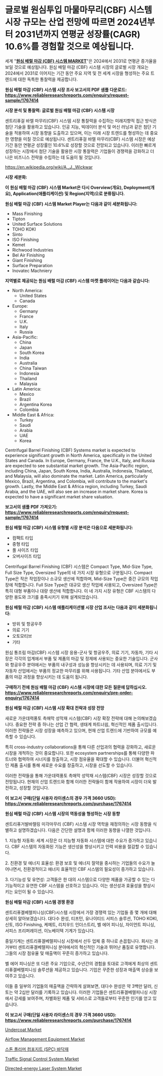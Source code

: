 <p><h1>글로벌 원심투입 마물마무리(CBF) 시스템 시장 규모는 산업 전망에 따르면 2024년부터 2031년까지 연평균 성장률(CAGR) 10.6%를 경험할 것으로 예상됩니다.</h1></p><p>세계 "<strong><a href="https://www.reliableresearchreports.com/global-centrifugal-barrel-finishing-systems-market-r1767414">원심 배럴 마감 (CBF) 시스템 MARKET</a></strong>"은 2024에서 2031로 연평균 증가율을 보일 것으로 예상됩니다. 원심 배럴 마감 (CBF) 시스템 시장의 글로벌 시장 개요는 2024에서 2031로 이어지는 기간 동안 주요 지역 및 전 세계 시장을 형성하는 주요 트렌드에 대한 독특한 통찰력을 제공합니다.</p>
<p><strong>원심 배럴 마감 (CBF) 시스템 시장 조사 보고서의 PDF 샘플 다운로드: <a href="https://www.reliableresearchreports.com/enquiry/request-sample/1767414">https://www.reliableresearchreports.com/enquiry/request-sample/1767414</a></strong></p>
<p><strong>시장 분석 및 통찰력: 글로벌 원심 배럴 마감 (CBF) 시스템 시장</strong></p>
<p><p>센트리퓨걸 바렐 마무리(CBF) 시스템 시장 통찰력을 수집하는 미래지향적 접근 방식은 첨단 기술을 활용하고 있습니다. 인공 지능, 빅데이터 분석 및 머신 러닝과 같은 첨단 기술을 적용하여 시장 동향을 도출하고 있으며, 이는 미래 시장 트렌드를 형성하는 데 중요한 영향을 미칠 것으로 예상됩니다. 센트리퓨걸 바렐 마무리(CBF) 시스템 시장은 예상 기간 동안 연평균 성장률인 10.6%로 성장할 것으로 전망되고 있습니다. 이러한 빠르게 성장하는 시장에서 첨단 기술을 활용한 시장 통찰력은 기업들이 경쟁력을 강화하고 더 나은 비즈니스 전략을 수립하는 데 도움이 될 것입니다.</p></p>
<p><a href="%7CAUTHORITHY_DOMAIN_URL%7C">https://en.wikipedia.org/wiki/A._J._Wickwar</a></p>
<p><strong>시장 세분화:</strong></p>
<p><strong>이 원심 배럴 마감 (CBF) 시스템 Market은 다시 Overview(개요), Deployment(개요), Application(애플리케이션) 및 Region(지역)으로 분류됩니다.</strong></p>
<p><strong>원심 배럴 마감 (CBF) 시스템 Market Player는 다음과 같이 세분화됩니다:</strong></p>
<p><ul><li>Mass Finishing</li><li>Tipton</li><li>United Surface Solutions</li><li>TOHO KOKI</li><li>Sinto</li><li>ISO Finishing</li><li>Kemet</li><li>Richwood Industries</li><li>Bel Air Finishing</li><li>Giant Finishing</li><li>Surface Preparation</li><li>Inovatec Machniery</li></ul></p>
<p><strong>지역별로 제공되는 원심 배럴 마감 (CBF) 시스템 마켓 플레이어는 다음과 같습니다:</strong></p>
<p><ul>
    <li>
        North America:
        <ul>
            <li>United States</li>
            <li>Canada</li>
        </ul>
    </li>
    <li>
        Europe:
        <ul>
            <li>Germany</li>
            <li>France</li>
            <li>U.K.</li>
            <li>Italy</li>
            <li>Russia</li>
        </ul>
    </li>
    <li>
        Asia-Pacific:
        <ul>
            <li>China</li>
            <li>Japan</li>
            <li>South Korea</li>
            <li>India</li>
            <li>Australia</li>
            <li>China Taiwan</li>
            <li>Indonesia</li>
            <li>Thailand</li>
            <li>Malaysia</li>
        </ul>
    </li>
    <li>
        Latin America:
        <ul>
            <li>Mexico</li>
            <li>Brazil</li>
            <li>Argentina Korea</li>
            <li>Colombia</li>
        </ul>
    </li>
    <li>
        Middle East & Africa:
        <ul>
            <li>Turkey</li>
            <li>Saudi</li>
            <li>Arabia</li>
            <li>UAE</li>
            <li>Korea</li>
        </ul>
    </li>
    </ul></p>
<p><p>Centrifugal Barrel Finishing (CBF) Systems market is expected to experience significant growth in North America, specifically in the United States and Canada. In Europe, Germany, France, the U.K., Italy, and Russia are expected to see substantial market growth. The Asia-Pacific region, including China, Japan, South Korea, India, Australia, Indonesia, Thailand, and Malaysia, will also dominate the market. Latin America, particularly Mexico, Brazil, Argentina, and Colombia, will contribute to the market's growth. Lastly, the Middle East & Africa region, including Turkey, Saudi Arabia, and the UAE, will also see an increase in market share. Korea is expected to have a significant market share valuation.</p></p>
<p><strong>보고서의 샘플 PDF 가져오기: <a href="https://www.reliableresearchreports.com/enquiry/request-sample/1767414">https://www.reliableresearchreports.com/enquiry/request-sample/1767414</a></strong></p>
<p><strong>원심 배럴 마감 (CBF) 시스템 유형별 시장 분석은 다음으로 세분화됩니다:</strong></p>
<p><ul><li>컴팩트 타입</li><li>중형 타입</li><li>풀 사이즈 타입</li><li>오버사이즈 타입</li></ul></p>
<p><p>Centrifugal Barrel Finishing (CBF) 시스템은 Compact Type, Mid-Size Type, Full Size Type, Oversized Type의 네 가지 시장 유형으로 구분됩니다. Compact Type은 작은 작업장이나 소규모 생산에 적합하며, Mid-Size Type은 중간 규모의 작업장에 적합합니다. Full Size Type은 대규모 생산 작업에 사용되고, Oversized Type은 특히 대형 부품이나 대량 생산에 적합합니다. 이 네 가지 시장 유형은 CBF 시스템의 다양한 용도와 크기를 충족시키기 위해 설계되었습니다.</p></p>
<p><strong>원심 배럴 마감 (CBF) 시스템 애플리케이션별 시장 산업 조사는 다음과 같이 세분화됩니다:</strong></p>
<p><ul><li>방위 및 항공우주</li><li>의료 기기</li><li>오토모티브</li><li>기타</li></ul></p>
<p><p>원심 통조림 마감(CBF) 시스템 시장 응용-군사 및 항공우주, 의료 기기, 자동차, 기타 시장은 각각의 업계에서 부품 및 제품의 마감 및 정제에 사용되는 중요한 기술입니다. 군사와 항공우주 분야에서는 부품의 내구성과 성능을 향상시키는 데 사용되며, 의료 기기 및 자동차 산업에서는 부품의 정교한 마무리를 위해 사용됩니다. 기타 산업 분야에서도 부품의 마감 과정을 향상시키는 데 도움이 됩니다.</p></p>
<p><strong>구매하기 전에 원심 배럴 마감 (CBF) 시스템 시장에 대한 모든 질문에 답하십시오. <a href="https://www.reliableresearchreports.com/enquiry/pre-order-enquiry/1767414">https://www.reliableresearchreports.com/enquiry/pre-order-enquiry/1767414</a></strong></p>
<p><strong>원심 배럴 마감 (CBF) 시스템 시장 확대 전략과 성장 전망</strong></p>
<p><p>새로운 가운데력풍토 촉매막 성막재 시스템(CBF) 시장 확장 전략에 대해 논의해보겠습니다. 중요한 전략 중 하나는 산업 간 협력, 생태계 파트너쉽, 혁신적인 제품 출시입니다. 이러한 전략들은 시장 성장을 예측하고 있으며, 현재 산업 트렌드에 기반하여 규모를 예측할 수 있습니다. </p><p>특히 cross-industry collaborations을 통해 다른 산업과의 협력을 강화하고, 새로운 시장을 개척하는 것이 중요합니다. 또한 ecosystem partnerships를 통해 다양한 파트너와 협력하여 시너지를 창출하고, 시장 점유율을 확대할 수 있습니다. 더불어 혁신적인 제품 출시를 통해 새로운 수요를 창출하고, 시장을 선도할 수 있습니다.</p><p>이러한 전략들을 통해 가운데력풍토 촉매막 성막재 시스템(CBF) 시장은 성장할 것으로 전망됩니다. 현재의 산업 트렌드와 함께 이러한 전략들이 함께 작용하여 시장이 더욱 발전하고, 성장할 것입니다.</p></p>
<p><strong>이 보고서 구매(단일 사용자 라이센스의 경우 가격 3660 USD): <a href="https://www.reliableresearchreports.com/purchase/1767414">https://www.reliableresearchreports.com/purchase/1767414</a></strong></p>
<p><strong>원심 배럴 마감 (CBF) 시스템 시장의 역동성을 형성하는 시장 동향</strong></p>
<p><p>센트리퓨거발바렐링 미각마무리 (CBF) 시스템 시장 역학을 재정의하는 시장 동향을 식별하고 설명하겠습니다. 다음은 간단한 설명과 함께 이러한 동향을 나열한 것입니다.</p><p>1. 지능형 자동화: 세계 시장은 더 지능형 자동화 시스템에 대한 수요가 증가하고 있습니다. CBF 시스템의 자동화된 기능은 생산성을 향상시키고 인력 비용을 절감할 수 있습니다.</p><p>2. 친환경 및 에너지 효율성: 환경 보호 및 에너지 절약을 중시하는 기업들의 수요가 늘어나면서, 친환경적이고 에너지 효율적인 CBF 시스템의 필요성이 증가하고 있습니다.</p><p>3. 다기능성 및 유연성: 고객들은 한 대의 시스템으로 다양한 제품을 가공할 수 있는 다기능적이고 유연한 CBF 시스템을 선호하고 있습니다. 이는 생산성과 효율성을 향상시키는 요인이 될 수 있습니다.</p></p>
<p><strong>원심 배럴 마감 (CBF) 시스템 경쟁 환경</strong></p>
<p><p>센트리퓨겔베렐피니싱(CBF)시스템 시장에서 가장 경쟁력 있는 기업들 중 몇 개에 대해 상세히 알아보겠습니다. 대다수 완성, 티프턴, 유나이티드 서피스 솔루션, TOHO KOKI, 신토, ISO Finishing, 케메트, 리치우드 인더스트리, 벨 에어 피니싱, 자이언트 피니싱, 서피스 프리퍼레이션, 이노베이텍 기계가 있습니다.</p><p>중일기계는 센트리퓨겔베렐피니싱 시장에서 선두 업체 중 하나로 손꼽힙니다. 회사는 과거부터 센트리퓨겔베렐피니싱 분야에서의 혁신적인 기술과 뛰어난 품질로 유명합니다. 그들의 시장 점유율 및 매출액이 꾸준히 증가하고 있습니다.</p><p>벨 에어 피니싱은 또 다른 주요 기업으로, 수년간의 경험을 토대로 고객에게 최상의 센트리퓨겔베렐피니싱 솔루션을 제공하고 있습니다. 기업은 꾸준한 성장과 매출액 상승을 보여주고 있습니다.</p><p>이들 중 일부의 기업들의 매출액을 간략하게 살펴보면, 대다수 완성은 약 3백만 달러, 신토는 약 2십만 달러를 기록하고 있습니다. 이러한 기업들은 센트리퓨겔베렐피니싱 시장에서 강세를 보여주며, 차별화된 제품 및 서비스로 고객들로부터 꾸준한 인기를 얻고 있습니다.</p></p>
<p><strong>이 보고서 구매(단일 사용자 라이센스의 경우 가격 3660 USD): <a href="https://www.reliableresearchreports.com/purchase/1767414">https://www.reliableresearchreports.com/purchase/1767414</a></strong></p>
<p><p><a href="https://www.linkedin.com/pulse/undercoat-market-global-regional-analysis-focus-region-hkt2e?trackingId=LWKzN%2Fk1RK6A36YL4hrdmQ%3D%3D">Undercoat Market</a></p><p><a href="https://medium.com/@clarenceuvalis67867/global-airflow-management-equipment-market-is-projected-to-grow-at-a-cagr-of-13-1-d6a6ac62d7a6">Airflow Management Equipment Market</a></p><p><a href="https://github.com/sougarounis/Market-Research-Report-List-5/blob/main/148079898213.md">스톤 폴리머 컴포지트 (SPC) 바닥재</a></p><p><a href="https://www.linkedin.com/pulse/global-traffic-signal-control-system-market-size-expected-qf2uc?trackingId=LLWzlnR3S8%2BncHMs5taFQw%3D%3D">Traffic Signal Control System Market</a></p><p><a href="https://medium.com/@clarenceuvalis67867/global-directed-energy-laser-system-market-trends-insights-into-growth-opportunities-and-21a701f1edfd">Directed-energy Laser System Market</a></p></p>